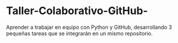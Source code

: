 # Taller-Colaborativo-GitHub-
Aprender a trabajar en equipo con Python y GitHub, desarrollando 3 pequeñas tareas que se integrarán en un mismo repositorio.
